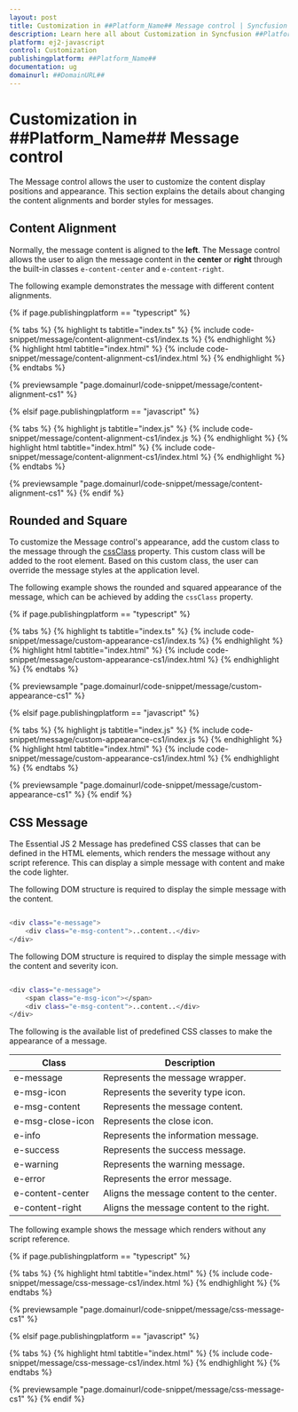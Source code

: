```yaml
---
layout: post
title: Customization in ##Platform_Name## Message control | Syncfusion
description: Learn here all about Customization in Syncfusion ##Platform_Name## Message control of Syncfusion Essential JS 2 and more.
platform: ej2-javascript
control: Customization 
publishingplatform: ##Platform_Name##
documentation: ug
domainurl: ##DomainURL##
---
```


# Customization in ##Platform_Name## Message control

The Message control allows the user to customize the content display positions and appearance. This section explains the details about changing the content alignments and border styles for messages.

## Content Alignment

Normally, the message content is aligned to the **left**. The Message control allows the user to align the message content in the **center** or **right** through the built-in classes `e-content-center` and `e-content-right`.

The following example demonstrates the message with different content alignments.

{% if page.publishingplatform == "typescript" %}

 {% tabs %}
{% highlight ts tabtitle="index.ts" %}
{% include code-snippet/message/content-alignment-cs1/index.ts %}
{% endhighlight %}
{% highlight html tabtitle="index.html" %}
{% include code-snippet/message/content-alignment-cs1/index.html %}
{% endhighlight %}
{% endtabs %}
        
{% previewsample "page.domainurl/code-snippet/message/content-alignment-cs1" %}

{% elsif page.publishingplatform == "javascript" %}

{% tabs %}
{% highlight js tabtitle="index.js" %}
{% include code-snippet/message/content-alignment-cs1/index.js %}
{% endhighlight %}
{% highlight html tabtitle="index.html" %}
{% include code-snippet/message/content-alignment-cs1/index.html %}
{% endhighlight %}
{% endtabs %}

{% previewsample "page.domainurl/code-snippet/message/content-alignment-cs1" %}
{% endif %}

## Rounded and Square

To customize the Message control's appearance, add the custom class to the message through the [cssClass](../api/message/#cssclass) property. This custom class will be added to the root element. Based on this custom class, the user can override the message styles at the application level.

The following example shows the rounded and squared appearance of the message, which can be achieved by adding the `cssClass` property.

{% if page.publishingplatform == "typescript" %}

 {% tabs %}
{% highlight ts tabtitle="index.ts" %}
{% include code-snippet/message/custom-appearance-cs1/index.ts %}
{% endhighlight %}
{% highlight html tabtitle="index.html" %}
{% include code-snippet/message/custom-appearance-cs1/index.html %}
{% endhighlight %}
{% endtabs %}
        
{% previewsample "page.domainurl/code-snippet/message/custom-appearance-cs1" %}

{% elsif page.publishingplatform == "javascript" %}

{% tabs %}
{% highlight js tabtitle="index.js" %}
{% include code-snippet/message/custom-appearance-cs1/index.js %}
{% endhighlight %}
{% highlight html tabtitle="index.html" %}
{% include code-snippet/message/custom-appearance-cs1/index.html %}
{% endhighlight %}
{% endtabs %}

{% previewsample "page.domainurl/code-snippet/message/custom-appearance-cs1" %}
{% endif %}

## CSS Message

The Essential JS 2 Message has predefined CSS classes that can be defined in the HTML elements, which renders the message without any script reference. This can display a simple message with content and make the code lighter.

The following DOM structure is required to display the simple message with the content.

```bash

<div class="e-message">
    <div class="e-msg-content">..content..</div>
</div>

```

The following DOM structure is required to display the simple message with the content and severity icon.

```bash

<div class="e-message">
    <span class="e-msg-icon"></span>
    <div class="e-msg-content">..content..</div>
</div>

```

The following is the available list of predefined CSS classes to make the appearance of a message.

| Class | Description |
| -------- | -------- |
| e-message | Represents the message wrapper. |
| e-msg-icon | Represents the severity type icon. |
| e-msg-content | Represents the message content. |
| e-msg-close-icon | Represents the close icon. |
| e-info | Represents the information message. |
| e-success | Represents the success message. |
| e-warning | Represents the warning message. |
| e-error | Represents the error message. |
| e-content-center | Aligns the message content to the center. |
| e-content-right | Aligns the message content to the right. |

The following example shows the message which renders without any script reference.

{% if page.publishingplatform == "typescript" %}

 {% tabs %}
{% highlight html tabtitle="index.html" %}
{% include code-snippet/message/css-message-cs1/index.html %}
{% endhighlight %}
{% endtabs %}
        
{% previewsample "page.domainurl/code-snippet/message/css-message-cs1" %}

{% elsif page.publishingplatform == "javascript" %}

{% tabs %}
{% highlight html tabtitle="index.html" %}
{% include code-snippet/message/css-message-cs1/index.html %}
{% endhighlight %}
{% endtabs %}

{% previewsample "page.domainurl/code-snippet/message/css-message-cs1" %}
{% endif %}